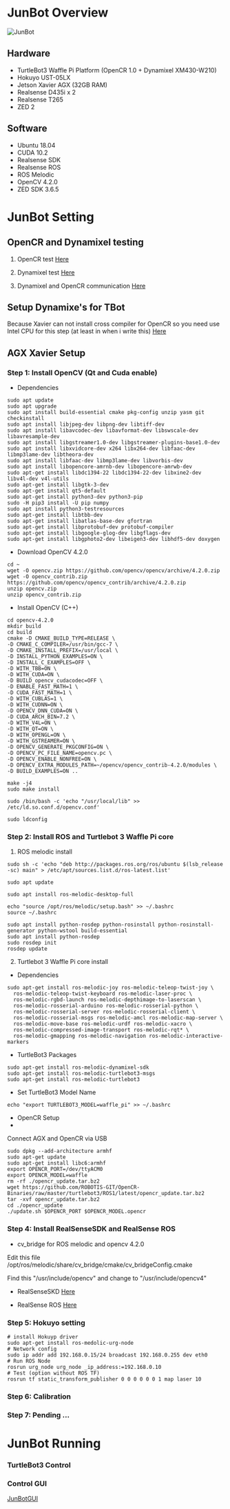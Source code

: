 # JunBot Overview

![JunBot](https://github.com/lacie-life/JunBot/blob/junbot-dev/resources/JunBot.jpg?raw=true)

## Hardware
- TurtleBot3 Waffle Pi Platform (OpenCR 1.0 + Dynamixel XM430-W210)
- Hokuyo UST-05LX
- Jetson Xavier AGX (32GB RAM)
- Realsense D435i x 2
- Realsense T265
- ZED 2
 
## Software
- Ubuntu 18.04 
- CUDA 10.2
- Realsense SDK 
- Realsense ROS
- ROS Melodic
- OpenCV 4.2.0
- ZED SDK 3.6.5

# JunBot Setting

## OpenCR and Dynamixel testing
1. OpenCR test [Here](https://emanual.robotis.com/docs/en/parts/controller/opencr10/)

2. Dynamixel test [Here](https://emanual.robotis.com/docs/en/software/dynamixel/dynamixel_sdk/overview/)

3. Dynamixel and OpenCR communication [Here](https://emanual.robotis.com/docs/en/software/dynamixel/dynamixel_workbench/)

## Setup Dynamixe's for TBot
Because Xavier can not install cross compiler for OpenCR so you need use Intel CPU for this step (at least in when i write this)
[Here](https://emanual.robotis.com/docs/en/platform/turtlebot3/faq/#setup-dynamixels-for-turtlebot3)

## AGX Xavier Setup

### Step 1: Install OpenCV (Qt and Cuda enable)

- Dependencies
```
sudo apt update
sudo apt upgrade
sudo apt install build-essential cmake pkg-config unzip yasm git checkinstall
sudo apt install libjpeg-dev libpng-dev libtiff-dev
sudo apt install libavcodec-dev libavformat-dev libswscale-dev libavresample-dev
sudo apt install libgstreamer1.0-dev libgstreamer-plugins-base1.0-dev
sudo apt install libxvidcore-dev x264 libx264-dev libfaac-dev libmp3lame-dev libtheora-dev
sudo apt install libfaac-dev libmp3lame-dev libvorbis-dev
sudo apt install libopencore-amrnb-dev libopencore-amrwb-dev
sudo apt-get install libdc1394-22 libdc1394-22-dev libxine2-dev libv4l-dev v4l-utils
sudo apt-get install libgtk-3-dev
sudo apt-get install qt5-default
sudo apt-get install python3-dev python3-pip
sudo -H pip3 install -U pip numpy
sudo apt install python3-testresources
sudo apt-get install libtbb-dev
sudo apt-get install libatlas-base-dev gfortran
sudo apt-get install libprotobuf-dev protobuf-compiler
sudo apt-get install libgoogle-glog-dev libgflags-dev
sudo apt-get install libgphoto2-dev libeigen3-dev libhdf5-dev doxygen
```
- Download OpenCV 4.2.0
```
cd ~
wget -O opencv.zip https://github.com/opencv/opencv/archive/4.2.0.zip
wget -O opencv_contrib.zip https://github.com/opencv/opencv_contrib/archive/4.2.0.zip
unzip opencv.zip
unzip opencv_contrib.zip
```

- Install OpenCV (C++)
```
cd opencv-4.2.0
mkdir build
cd build
cmake -D CMAKE_BUILD_TYPE=RELEASE \
-D CMAKE_C_COMPILER=/usr/bin/gcc-7 \
-D CMAKE_INSTALL_PREFIX=/usr/local \
-D INSTALL_PYTHON_EXAMPLES=ON \
-D INSTALL_C_EXAMPLES=OFF \
-D WITH_TBB=ON \
-D WITH_CUDA=ON \
-D BUILD_opencv_cudacodec=OFF \
-D ENABLE_FAST_MATH=1 \
-D CUDA_FAST_MATH=1 \
-D WITH_CUBLAS=1 \
-D WITH_CUDNN=ON \
-D OPENCV_DNN_CUDA=ON \
-D CUDA_ARCH_BIN=7.2 \
-D WITH_V4L=ON \
-D WITH_QT=ON \
-D WITH_OPENGL=ON \
-D WITH_GSTREAMER=ON \
-D OPENCV_GENERATE_PKGCONFIG=ON \
-D OPENCV_PC_FILE_NAME=opencv.pc \
-D OPENCV_ENABLE_NONFREE=ON \
-D OPENCV_EXTRA_MODULES_PATH=~/opencv/opencv_contrib-4.2.0/modules \
-D BUILD_EXAMPLES=ON .. 

make -j4 
sudo make install

sudo /bin/bash -c 'echo "/usr/local/lib" >> /etc/ld.so.conf.d/opencv.conf'

sudo ldconfig
```

### Step 2: Install ROS and Turtlebot 3 Waffle Pi core

1. ROS melodic install 
```
sudo sh -c 'echo "deb http://packages.ros.org/ros/ubuntu $(lsb_release -sc) main" > /etc/apt/sources.list.d/ros-latest.list'

sudo apt update

sudo apt install ros-melodic-desktop-full

echo "source /opt/ros/melodic/setup.bash" >> ~/.bashrc
source ~/.bashrc

sudo apt install python-rosdep python-rosinstall python-rosinstall-generator python-wstool build-essential
sudo apt install python-rosdep
sudo rosdep init
rosdep update
```

2. Turtlebot 3 Waffle Pi core install 

- Dependencies
```
sudo apt-get install ros-melodic-joy ros-melodic-teleop-twist-joy \
  ros-melodic-teleop-twist-keyboard ros-melodic-laser-proc \
  ros-melodic-rgbd-launch ros-melodic-depthimage-to-laserscan \
  ros-melodic-rosserial-arduino ros-melodic-rosserial-python \
  ros-melodic-rosserial-server ros-melodic-rosserial-client \
  ros-melodic-rosserial-msgs ros-melodic-amcl ros-melodic-map-server \
  ros-melodic-move-base ros-melodic-urdf ros-melodic-xacro \
  ros-melodic-compressed-image-transport ros-melodic-rqt* \
  ros-melodic-gmapping ros-melodic-navigation ros-melodic-interactive-markers
```
- TurtleBot3 Packages
```
sudo apt-get install ros-melodic-dynamixel-sdk
sudo apt-get install ros-melodic-turtlebot3-msgs
sudo apt-get install ros-melodic-turtlebot3
```

- Set TurtleBot3 Model Name
```
echo "export TURTLEBOT3_MODEL=waffle_pi" >> ~/.bashrc
```

- OpenCR Setup
- 
Connect AGX and OpenCR via USB
```
sudo dpkg --add-architecture armhf
sudo apt-get update
sudo apt-get install libc6:armhf
export OPENCR_PORT=/dev/ttyACM0
export OPENCR_MODEL=waffle
rm -rf ./opencr_update.tar.bz2
wget https://github.com/ROBOTIS-GIT/OpenCR-Binaries/raw/master/turtlebot3/ROS1/latest/opencr_update.tar.bz2 
tar -xvf opencr_update.tar.bz2 
cd ./opencr_update
./update.sh $OPENCR_PORT $OPENCR_MODEL.opencr
```

### Step 4: Install RealSenseSDK and RealSense ROS
- cv_bridge for ROS melodic and opencv 4.2.0 

Edit this file /opt/ros/melodic/share/cv_bridge/cmake/cv_bridgeConfig.cmake

Find this "/usr/include/opencv" and change to "/usr/include/opencv4"

- RealSenseSKD
[Here](https://github.com/jetsonhacks/installRealSenseSDK)

- RealSense ROS
[Here](https://github.com/jetsonhacks/installRealSenseROS)

### Step 5: Hokuyo setting 

```
# install Hokuyp driver
sudo apt-get install ros-medolic-urg-node
# Network config
sudo ip addr add 192.168.0.15/24 broadcast 192.168.0.255 dev eth0
# Run ROS Node
rosrun urg_node urg_node _ip_address:=192.168.0.10
# Test (option without ROS TF)
rosrun tf static_transform_publisher 0 0 0 0 0 0 1 map laser 10
```


### Step 6: Calibration


### Step 7: Pending ...

# JunBot Running

### TurtleBot3 Control

### Control GUI

[JunBotGUI](https://github.com/ScarecrowStraw/JunBotGUI)




